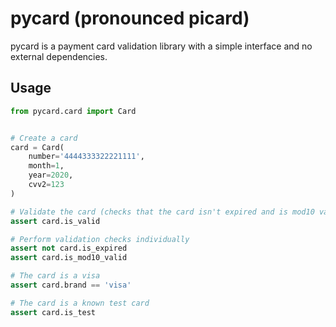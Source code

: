 pycard (pronounced picard)
==========================

pycard is a payment card validation library with a simple interface and no
external dependencies.

Usage
-----

```python
from pycard.card import Card


# Create a card
card = Card(
    number='4444333322221111',
    month=1,
    year=2020,
    cvv2=123
)

# Validate the card (checks that the card isn't expired and is mod10 valid)
assert card.is_valid

# Perform validation checks individually
assert not card.is_expired
assert card.is_mod10_valid

# The card is a visa
assert card.brand == 'visa'

# The card is a known test card
assert card.is_test
```
